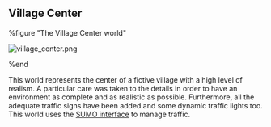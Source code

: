 ## Village Center

%figure "The Village Center world"

![village_center.png](images/village_center.png)

%end

This world represents the center of a fictive village with a high level of realism.
A particular care was taken to the details in order to have an environment as complete and as realistic as possible.
Furthermore, all the adequate traffic signs have been added and some dynamic traffic lights too.
This world uses the [SUMO interface](sumo-interface.md) to manage traffic.
